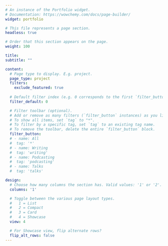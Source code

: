 ```yaml
---
# An instance of the Portfolio widget.
# Documentation: https://wowchemy.com/docs/page-builder/
widget: portfolio

# This file represents a page section.
headless: true

# Order that this section appears on the page.
weight: 100

title: 
subtitle: ""

content:
  # Page type to display. E.g. project.
  page_type: project
  filters:
    exclude_featured: true
  
  # Default filter index (e.g. 0 corresponds to the first `filter_button` instance below).
  filter_default: 0

  # Filter toolbar (optional).
  # Add or remove as many filters (`filter_button` instances) as you like.
  # To show all items, set `tag` to "*".
  # To filter by a specific tag, set `tag` to an existing tag name.
  # To remove the toolbar, delete the entire `filter_button` block.
  filter_button:
  # - name: All
  #  tag: '*'
  # - name: Writing
  #  tag: 'writing'
  # - name: Podcasting
  #  tag: 'podcasting'
  # - name: Talks
  #  tag: 'talks'

design:
  # Choose how many columns the section has. Valid values: '1' or '2'.
  columns: '1'

  # Toggle between the various page layout types.
  #   1 = List
  #   2 = Compact
  #   3 = Card
  #   4 = Showcase
  view: 4

  # For Showcase view, flip alternate rows?
  flip_alt_rows: false
---
```

